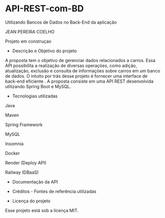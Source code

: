 # API-REST-com-BD
 Utilizando Bancos de Dados no Back-End da aplicação


JEAN PEREIRA COELHO

Projeto em construçao 


- Descrição e Objetivo do projeto

A proposta tem o objetivo de gerenciar dados relacionados a carros. Essa API possibilita a realização de diversas operações, como adição, atualização, exclusão e consulta de informações sobre carros em um banco de dados. O intuito por trás desse projeto é fornecer uma interface de back-end eficiente .
A proposta consiste em uma API REST desenvolvida utilizando Spring Boot e MySQL.


- Tecnologias utilizadas 


Java


Maven


Spring Framework


MySQL


Insomnia


Docker


Render (Deploy API)


Railway (DBaaS)



- Documentação da API


- Créditos - Fontes de referência utilizadas


- Licença do projeto


Esse projeto está sob a licença MIT.